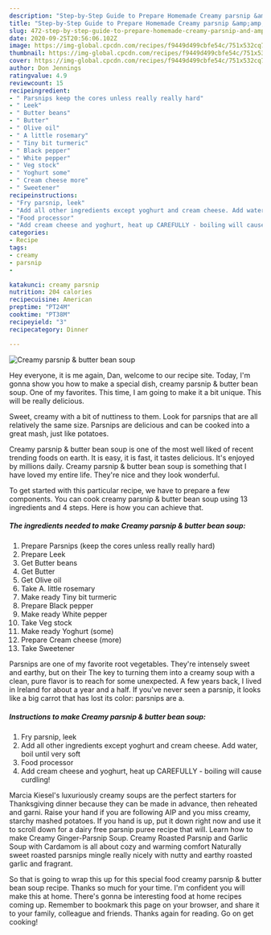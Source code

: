 ```yaml
---
description: "Step-by-Step Guide to Prepare Homemade Creamy parsnip &amp;amp; butter bean soup"
title: "Step-by-Step Guide to Prepare Homemade Creamy parsnip &amp;amp; butter bean soup"
slug: 472-step-by-step-guide-to-prepare-homemade-creamy-parsnip-and-amp-butter-bean-soup
date: 2020-09-25T20:56:06.102Z
image: https://img-global.cpcdn.com/recipes/f9449d499cbfe54c/751x532cq70/creamy-parsnip-butter-bean-soup-recipe-main-photo.jpg
thumbnail: https://img-global.cpcdn.com/recipes/f9449d499cbfe54c/751x532cq70/creamy-parsnip-butter-bean-soup-recipe-main-photo.jpg
cover: https://img-global.cpcdn.com/recipes/f9449d499cbfe54c/751x532cq70/creamy-parsnip-butter-bean-soup-recipe-main-photo.jpg
author: Don Jennings
ratingvalue: 4.9
reviewcount: 15
recipeingredient:
- " Parsnips keep the cores unless really really hard"
- " Leek"
- " Butter beans"
- " Butter"
- " Olive oil"
- " A little rosemary"
- " Tiny bit turmeric"
- " Black pepper"
- " White pepper"
- " Veg stock"
- " Yoghurt some"
- " Cream cheese more"
- " Sweetener"
recipeinstructions:
- "Fry parsnip, leek"
- "Add all other ingredients except yoghurt and cream cheese. Add water, boil until very soft"
- "Food processor"
- "Add cream cheese and yoghurt, heat up CAREFULLY - boiling will cause curdling!"
categories:
- Recipe
tags:
- creamy
- parsnip
- 

katakunci: creamy parsnip  
nutrition: 204 calories
recipecuisine: American
preptime: "PT24M"
cooktime: "PT38M"
recipeyield: "3"
recipecategory: Dinner

---
```



![Creamy parsnip &amp; butter bean soup](https://img-global.cpcdn.com/recipes/f9449d499cbfe54c/751x532cq70/creamy-parsnip-butter-bean-soup-recipe-main-photo.jpg)

Hey everyone, it is me again, Dan, welcome to our recipe site. Today, I'm gonna show you how to make a special dish, creamy parsnip &amp; butter bean soup. One of my favorites. This time, I am going to make it a bit unique. This will be really delicious.

Sweet, creamy with a bit of nuttiness to them. Look for parsnips that are all relatively the same size. Parsnips are delicious and can be cooked into a great mash, just like potatoes.

Creamy parsnip &amp; butter bean soup is one of the most well liked of recent trending foods on earth. It is easy, it is fast, it tastes delicious. It's enjoyed by millions daily. Creamy parsnip &amp; butter bean soup is something that I have loved my entire life. They're nice and they look wonderful.


To get started with this particular recipe, we have to prepare a few components. You can cook creamy parsnip &amp; butter bean soup using 13 ingredients and 4 steps. Here is how you can achieve that.

<!--inarticleads1-->

##### The ingredients needed to make Creamy parsnip &amp; butter bean soup:

1. Prepare  Parsnips (keep the cores unless really really hard)
1. Prepare  Leek
1. Get  Butter beans
1. Get  Butter
1. Get  Olive oil
1. Take  A. little rosemary
1. Make ready  Tiny bit turmeric
1. Prepare  Black pepper
1. Make ready  White pepper
1. Take  Veg stock
1. Make ready  Yoghurt (some)
1. Prepare  Cream cheese (more)
1. Take  Sweetener


Parsnips are one of my favorite root vegetables. They&#39;re intensely sweet and earthy, but on their The key to turning them into a creamy soup with a clean, pure flavor is to reach for some unexpected. A few years back, I lived in Ireland for about a year and a half. If you&#39;ve never seen a parsnip, it looks like a big carrot that has lost its color: parsnips are a. 

<!--inarticleads2-->

##### Instructions to make Creamy parsnip &amp; butter bean soup:

1. Fry parsnip, leek
1. Add all other ingredients except yoghurt and cream cheese. Add water, boil until very soft
1. Food processor
1. Add cream cheese and yoghurt, heat up CAREFULLY - boiling will cause curdling!


Marcia Kiesel&#39;s luxuriously creamy soups are the perfect starters for Thanksgiving dinner because they can be made in advance, then reheated and garni. Raise your hand if you are following AIP and you miss creamy, starchy mashed potatoes. If you hand is up, put it down right now and use it to scroll down for a dairy free parsnip puree recipe that will. Learn how to make Creamy Ginger-Parsnip Soup. Creamy Roasted Parsnip and Garlic Soup with Cardamom is all about cozy and warming comfort Naturally sweet roasted parsnips mingle really nicely with nutty and earthy roasted garlic and fragrant. 

So that is going to wrap this up for this special food creamy parsnip &amp; butter bean soup recipe. Thanks so much for your time. I'm confident you will make this at home. There's gonna be interesting food at home recipes coming up. Remember to bookmark this page on your browser, and share it to your family, colleague and friends. Thanks again for reading. Go on get cooking!

